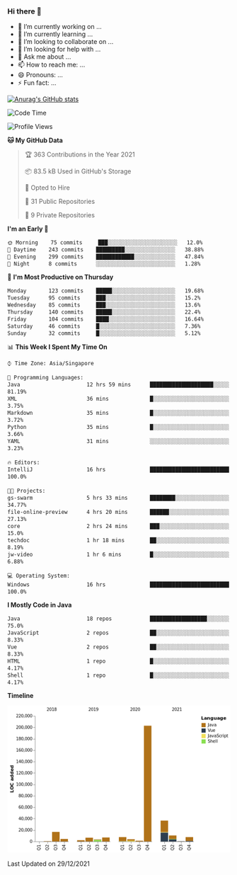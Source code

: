 ### Hi there 👋

- 🔭 I’m currently working on ...
- 🌱 I’m currently learning ...
- 👯 I’m looking to collaborate on ...
- 🤔 I’m looking for help with ...
- 💬 Ask me about ...
- 📫 How to reach me: ...
- 😄 Pronouns: ...
- ⚡ Fun fact: ...

[![Anurag's GitHub stats](https://github-readme-stats.vercel.app/api?username=xiumu2017&show_icons=true&theme=radical)](https://github.com/anuraghazra/github-readme-stats)

<!--
**xiumu2017/xiumu2017** is a ✨ _special_ ✨ repository because its `README.md` (this file) appears on your GitHub profile.

Here are some ideas to get you started:

- 🔭 I’m currently working on ...
- 🌱 I’m currently learning ...
- 👯 I’m looking to collaborate on ...
- 🤔 I’m looking for help with ...
- 💬 Ask me about ...
- 📫 How to reach me: ...
- 😄 Pronouns: ...
- ⚡ Fun fact: ...
-->

<!--START_SECTION:waka-->
![Code Time](http://img.shields.io/badge/Code%20Time-175%20hrs%2039%20mins-blue)

![Profile Views](http://img.shields.io/badge/Profile%20Views-0-blue)

**🐱 My GitHub Data** 

> 🏆 363 Contributions in the Year 2021
 > 
> 📦 83.5 kB Used in GitHub's Storage 
 > 
> 💼 Opted to Hire
 > 
> 📜 31 Public Repositories 
 > 
> 🔑 9 Private Repositories  
 > 
**I'm an Early 🐤** 

```text
🌞 Morning    75 commits     ███░░░░░░░░░░░░░░░░░░░░░░   12.0% 
🌆 Daytime    243 commits    █████████░░░░░░░░░░░░░░░░   38.88% 
🌃 Evening    299 commits    ████████████░░░░░░░░░░░░░   47.84% 
🌙 Night      8 commits      ░░░░░░░░░░░░░░░░░░░░░░░░░   1.28%

```
📅 **I'm Most Productive on Thursday** 

```text
Monday       123 commits    █████░░░░░░░░░░░░░░░░░░░░   19.68% 
Tuesday      95 commits     ███░░░░░░░░░░░░░░░░░░░░░░   15.2% 
Wednesday    85 commits     ███░░░░░░░░░░░░░░░░░░░░░░   13.6% 
Thursday     140 commits    █████░░░░░░░░░░░░░░░░░░░░   22.4% 
Friday       104 commits    ████░░░░░░░░░░░░░░░░░░░░░   16.64% 
Saturday     46 commits     █░░░░░░░░░░░░░░░░░░░░░░░░   7.36% 
Sunday       32 commits     █░░░░░░░░░░░░░░░░░░░░░░░░   5.12%

```


📊 **This Week I Spent My Time On** 

```text
⌚︎ Time Zone: Asia/Singapore

💬 Programming Languages: 
Java                     12 hrs 59 mins      ████████████████████░░░░░   81.19% 
XML                      36 mins             █░░░░░░░░░░░░░░░░░░░░░░░░   3.75% 
Markdown                 35 mins             █░░░░░░░░░░░░░░░░░░░░░░░░   3.72% 
Python                   35 mins             █░░░░░░░░░░░░░░░░░░░░░░░░   3.66% 
YAML                     31 mins             ░░░░░░░░░░░░░░░░░░░░░░░░░   3.23%

🔥 Editors: 
IntelliJ                 16 hrs              █████████████████████████   100.0%

🐱‍💻 Projects: 
gs-swarm                 5 hrs 33 mins       ████████░░░░░░░░░░░░░░░░░   34.77% 
file-online-preview      4 hrs 20 mins       ██████░░░░░░░░░░░░░░░░░░░   27.13% 
core                     2 hrs 24 mins       ███░░░░░░░░░░░░░░░░░░░░░░   15.0% 
techdoc                  1 hr 18 mins        ██░░░░░░░░░░░░░░░░░░░░░░░   8.19% 
jw-video                 1 hr 6 mins         █░░░░░░░░░░░░░░░░░░░░░░░░   6.88%

💻 Operating System: 
Windows                  16 hrs              █████████████████████████   100.0%

```

**I Mostly Code in Java** 

```text
Java                     18 repos            ██████████████████░░░░░░░   75.0% 
JavaScript               2 repos             ██░░░░░░░░░░░░░░░░░░░░░░░   8.33% 
Vue                      2 repos             ██░░░░░░░░░░░░░░░░░░░░░░░   8.33% 
HTML                     1 repo              █░░░░░░░░░░░░░░░░░░░░░░░░   4.17% 
Shell                    1 repo              █░░░░░░░░░░░░░░░░░░░░░░░░   4.17%

```


**Timeline**

![Chart not found](https://raw.githubusercontent.com/xiumu2017/xiumu2017/main/charts/bar_graph.png) 


 Last Updated on 29/12/2021
<!--END_SECTION:waka-->
